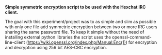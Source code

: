 <b>Simple symmetric encryption script to be used with the Hexchat IRC client.</b>

The goal with this experiment/project was to as simple and slim as possible with only one file add symmetric encryption between two or more IRC users sharing the same password file. To keep it simple without the need of installing external python libraries the script uses the openssl-command-line-client (https://wiki.openssl.org/index.php/Manual:Enc(1)) for encryption and decryption using 256 bit AES-CBC encryption. 

